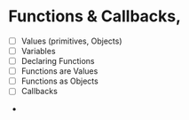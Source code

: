 # Functions & Callbacks,

* [ ] Values (primitives, Objects)
* [ ] Variables
* [ ] Declaring Functions
* [ ] Functions are Values
* [ ] Functions as Objects
* [ ] Callbacks
*
